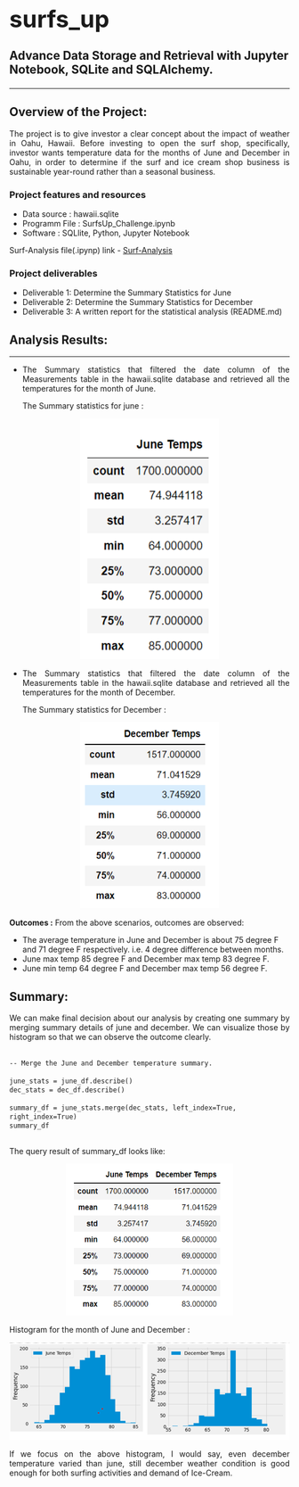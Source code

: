 ## **<h1 align="justify"> surfs_up**
Advance Data Storage and Retrieval with Jupyter Notebook, SQLite and SQLAlchemy.
	
---

## Overview of the Project: 
<p align="justify">The project is to give investor a clear concept about the impact of weather in Oahu, Hawaii. Before investing to open the surf shop, specifically, investor wants temperature data for the months of June and December in Oahu, in order to determine if the surf and ice cream shop business is sustainable year-round rather than a seasonal business.<p>
	
	
	
 
### <p align="justify"> Project features and resources<p>  
- Data source : hawaii.sqlite
- Programm File : SurfsUp_Challenge.ipynb
- Software : SQLlite, Python, Jupyter Notebook

 Surf-Analysis file(.ipynp) link -  [ Surf-Analysis](https://github.com/sharifbhuiyan/surfs_up/blob/main/SurfsUp_Challenge.ipynb)  

### <p align="justify"> Project deliverables<p>
-  Deliverable 1: Determine the Summary Statistics for June
-  Deliverable 2: Determine the Summary Statistics for December
-  Deliverable 3: A written report for the statistical analysis (README.md)
  
 
	

	
## Analysis Results: 
---
  
- <p align="justify"> The Summary statistics that filtered the date column of the Measurements table in the hawaii.sqlite database and retrieved all the temperatures for the month of June.<p>
  
  The Summary statistics for june :

  
<p align="center">
  <img width="250" src=https://github.com/sharifbhuiyan/surfs_up/blob/main/resources/june_summary.png
</p>
	

	
  
- <p align="justify"> The Summary statistics that filtered the date column of the Measurements table in the hawaii.sqlite database and retrieved all the temperatures for the month of December.<p>
  
  The Summary statistics for December :

<p align="center">
  <img width="250" src= https://github.com/sharifbhuiyan/surfs_up/blob/main/resources/dec_summary.png
</p>
		
		
 
  
**Outcomes :**
From the above scenarios, outcomes are observed: 
		
- The average temperature in June and December is about 75 degree F and 71 degree F respectively. i.e. 4 degree difference between months.
- June max temp 85 degree F and December max temp 83 degree F. 
- June min temp 64 degree F and December max temp 56 degree F. 

 
    
    
## Summary:
<p align="justify"> We can make final decision about our analysis by creating one summary by merging summary details of june and december. We can visualize those by histogram so that we can observe the outcome clearly. </p>  


  
```sharif
  
-- Merge the June and December temperature summary.
	
june_stats = june_df.describe()
dec_stats = dec_df.describe()

summary_df = june_stats.merge(dec_stats, left_index=True, right_index=True)
summary_df
 
```    
 
<p align="justify"> The query result of summary_df looks like:</p>
  
   
 <p align="center">
<img width="300" src=https://github.com/sharifbhuiyan/surfs_up/blob/main/resources/june_dec_comparison_summary.png
</p>
  
Histogram for the month of June and December : 
  
 <p align="center">
<img width="600" src=https://github.com/sharifbhuiyan/surfs_up/blob/main/resources/june_dec_comparison_plot.png
</p>

 

<p align="justify"> If we focus on the above histogram, I would say, even december temperature varied than june, still december weather condition is good enough for both surfing activities and demand of Ice-Cream. </p>

